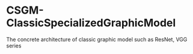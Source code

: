 # CSGM-ClassicSpecializedGraphicModel
The concrete architecture of classic graphic model such as ResNet, VGG series
